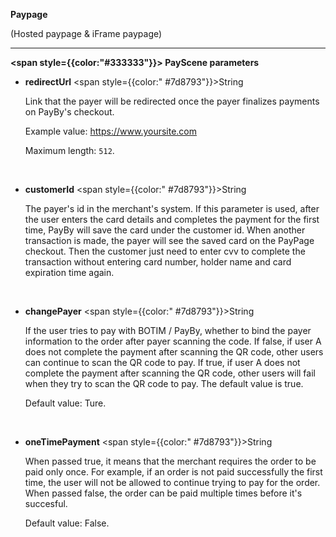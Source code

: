 

**Paypage**

(Hosted paypage & iFrame paypage)

---

**<span style={{color:"#333333"}}> PayScene parameters</span>**

- **redirectUrl**   <span style={{color:" #7d8793"}}>String</span> 

  Link that the payer will be redirected once the payer finalizes payments on PayBy's checkout. 

  Example value: https://www.yoursite.com

  Maximum length: `512`.

  <br/>

- **customerId**   <span style={{color:" #7d8793"}}>String</span>   

  The payer's id in the merchant's system. If this parameter is used, after the user enters the card details and completes the payment for the first time, PayBy will save the card under the customer id. When another transaction is made, the payer will see the saved card on the PayPage checkout. Then the customer just need to enter cvv to complete the transaction without entering card number, holder name and card expiration time again.

  <br/>
  
- **changePayer**   <span style={{color:" #7d8793"}}>String</span>   

  If the user tries to pay with BOTIM / PayBy, whether to bind the payer information to the order after payer scanning the code. If false, if user A does not complete the payment after scanning the QR code, other users can continue to scan the QR code to pay. If true, if user A does not complete the payment after scanning the QR code, other users will fail when they try to scan the QR code to pay. The default value is true.

  Default value: Ture.
  
  <br/>
  
- **oneTimePayment**   <span style={{color:" #7d8793"}}>String</span>   

  When passed true, it means that the merchant requires the order to be paid only once. For example, if an order is not paid successfully the first time, the user will not be allowed to continue trying to pay for the order. When passed false, the order can be paid multiple times before it's succesful.

  Default value: False.
  
  <br/>
